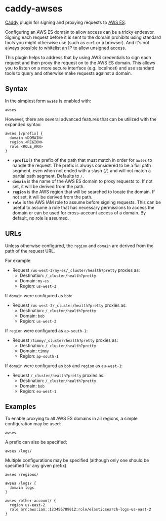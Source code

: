 caddy-awses
===========

[Caddy][Caddy] plugin for signing and proxying requests to [AWS ES][AWS ES].

Configuring an AWS ES domain to allow access can be a tricky endeavor. Signing
each request before it is sent to the domain prohibits using standard tools you
might otherwise use (such as `curl` or a browser). And it's not always possible
to whitelist an IP to allow unsigned access.

This plugin helps to address that by using AWS credentials to sign each request
and then proxy the request on to the AWS ES domain. This allows you to listen
on a more secure interface (e.g. localhost) and use standard tools to query and
otherwise make requests against a domain.

Syntax
------

In the simplest form `awses` is enabled with:

```Caddyfile
awses
```

However, there are several advanced features that can be utilized with the
expanded syntax:

```Caddyfile
awses [/prefix] {
  domain <DOMAIN>
  region <REGION>
  role <ROLE_ARN>
}
```

* **`/prefix`** is the prefix of the path that must match in order for `awses`
  to handle the request. The prefix is always considered to be a full path
  segment, even when not ended with a slash (`/`) and will not match a partial
  path segment. Defaults to `/`.
* **`domain`** is the name of the AWS ES domain to proxy requests to. If not
  set, it will be derived from the path.
* **`region`** is the AWS region that will be searched to locate the domain.
  If not set, it will be derived from the path.
* **`role`** is the AWS IAM role to assume before signing requests. This can be
  useful to assume a role that has necessary permissions to access the domain
  or can be used for cross-account access of a domain. By default, no role is
  assumed.

URLs
----

Unless otherwise configured, the `region` and `domain` are derived from the
path of the request URL.

For example:

 * Request `/us-west-2/my-es/_cluster/health?pretty` proxies as:
   * Destination: `/_cluster/health?pretty`
   * Domain: `my-es`
   * Region: `us-west-2`

If `domain` were configured as `bob`:

 * Request `/us-west-2/_cluster/health?pretty` proxies as:
   * Destination: `/_cluster/health?pretty`
   * Domain: `bob`
   * Region: `us-west-2`

If `region` were configured as `ap-south-1`:

 * Request `/timmy/_cluster/health?pretty` proxies as:
   * Destination: `/_cluster/health?pretty`
   * Domain: `timmy`
   * Region: `ap-south-1`

If `domain` were configured as `bob` and `region` as `eu-west-1`:

 * Request `/_cluster/health?pretty` proxies as:
   * Destination: `/_cluster/health?pretty`
   * Domain: `bob`
   * Region: `eu-west-1`

Examples
--------

To enable proxying to all AWS ES domains in all regions, a simple
configuration may be used:

```Caddyfile
awses
```

A prefix can also be specified:

```Caddyfile
awses /logs/
```

Multiple configurations may be specified (although only one should be specified
for any given prefix):

```Caddyfile
awses /regions/

awses /logs/ {
  domain logs
}

awses /other-account/ {
  region us-east-2
  role arn:aws:iam::123456789012:role/elasticsearch-logs-us-east-2
}
```

[AWS ES]: https://aws.amazon.com/documentation/elasticsearch-service/
[Caddy]: https://github.com/mholt/caddy
